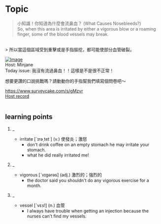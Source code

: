 # Topic

> 小知識！你知道為什麼會流鼻血？ (What Causes Nosebleeds?) <br>
> So, when this area is irritated by either a vigorous blow or a roaming finger, some of the blood vessels may break.
 <br>
> 所以當這個區域受到重擊或是手指摳挖，都可能使部分血管破裂。

 <br>

[![Image](https://cdn.voicetube.com/assets/thumbnails/ucPiAHIniuQ.jpg)](https://www.youtube.com/embed/ucPiAHIniuQ?rel=0&showinfo=0&cc_load_policy=0&controls=1&autoplay=1&iv_load_policy=3&playsinline=1&wmode=transparent&start=60&end=68&enablejsapi=1&origin=https://tw.voicetube.com&widgetid=1)<br>
Host: Minjane
<br>Today issue: 我沒有流過鼻血！！這樣是不是很不正常！

想要更讚的口說挑戰嗎？請動動你的手指幫我們填寫個問卷吧～

https://www.surveycake.com/s/gMzvr
<br>
[Host record](https://cdn.voicetube.com/everyday_records/4728/1605078079.mp3)
<br><br>
## learning points
1. _
	* irritate   [ˋɪrə͵tet ] (v.) 使發炎；激怒
		- don't drink coffee on an empty stomach he may irritate your stomach.
		- what he did really irritated me!

2. _
	* vigorous [ˋvɪgərəs] (adj.) 激烈的；強烈的
		- the doctor said you shouldn't do any vigorous exercise for a month.

3. _
	* vessel  [ˋvɛs!] (n.) 血管
		- I always have trouble when getting an injection because the nurses can't find my vessels.
